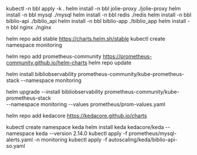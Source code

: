 kubectl -n bbl apply -k . 
helm install -n bbl jolie-proxy ./jolie-proxy
helm install -n bbl mysql ./mysql
helm install -n bbl redis ./redis
helm install -n bbl biblio-api ./biblio_api
helm install -n bbl biblio-app ./biblio_app
helm install -n bbl nginx ./nginx

helm repo add stable https://charts.helm.sh/stable
kubectl create namespace monitoring

helm repo add prometheus-community https://prometheus-community.github.io/helm-charts
helm repo update

helm install bibliobservability prometheus-community/kube-prometheus-stack --namespace monitoring 

helm upgrade --install bibliobservability prometheus-community/kube-prometheus-stack \
  --namespace monitoring --values prometheus/prom-values.yaml 

helm repo add kedacore https://kedacore.github.io/charts


kubectl create namespace keda
helm install keda kedacore/keda --namespace keda --version 2.14.0
kubectl apply -f prometheus/mysql-alerts.yaml -n monitoring
kubectl apply -f autoscaling/keda/biblio-api-so.yaml